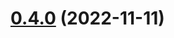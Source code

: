 # [0.4.0](https://github.com/jacekkarczmarczyk/importmap-plugin/compare/v0.3.0...v0.4.0) (2022-11-11)



